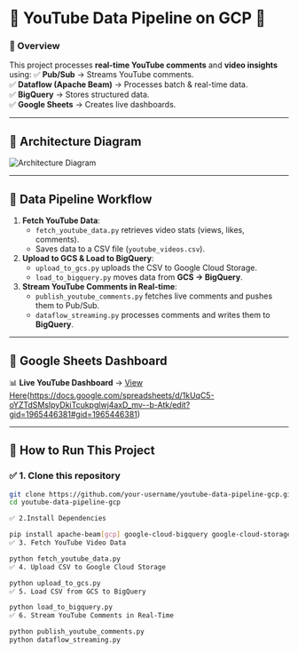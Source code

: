 # 🎥 YouTube Data Pipeline on GCP 🚀
### 📌 Overview
This project processes **real-time YouTube comments** and **video insights** using:
✅ **Pub/Sub** → Streams YouTube comments.  
✅ **Dataflow (Apache Beam)** → Processes batch & real-time data.  
✅ **BigQuery** → Stores structured data.  
✅ **Google Sheets** → Creates live dashboards.  

---

## **🔹 Architecture Diagram**
![Architecture Diagram](Architecture_Diagram.drawio.png)

---

## **🔹 Data Pipeline Workflow**
1. **Fetch YouTube Data**:
   - `fetch_youtube_data.py` retrieves video stats (views, likes, comments).
   - Saves data to a CSV file (`youtube_videos.csv`).
2. **Upload to GCS & Load to BigQuery**:
   - `upload_to_gcs.py` uploads the CSV to Google Cloud Storage.
   - `load_to_bigquery.py` moves data from **GCS → BigQuery**.
3. **Stream YouTube Comments in Real-time**:
   - `publish_youtube_comments.py` fetches live comments and pushes them to Pub/Sub.
   - `dataflow_streaming.py` processes comments and writes them to **BigQuery**.

---

## **🔹 Google Sheets Dashboard**
📊 **Live YouTube Dashboard** → [View Here](https://docs.google.com/spreadsheets/d/1XuIfwZrsixvd80YSL0tbEa11jhMsTo_aj3I5x5GQJyM/edit?gid=362839265#gid=362839265)(https://docs.google.com/spreadsheets/d/1kUqC5-oYZTdSMsIpyDkiTcukpglwj4axD_mv--b-Atk/edit?gid=1965446381#gid=1965446381)

---

## **🔹 How to Run This Project**
### ✅ **1. Clone this repository**
```bash
git clone https://github.com/your-username/youtube-data-pipeline-gcp.git
cd youtube-data-pipeline-gcp

✅ 2.Install Dependencies

pip install apache-beam[gcp] google-cloud-bigquery google-cloud-storage google-cloud-pubsub googleapiclient pandas
✅ 3. Fetch YouTube Video Data

python fetch_youtube_data.py
✅ 4. Upload CSV to Google Cloud Storage

python upload_to_gcs.py
✅ 5. Load CSV from GCS to BigQuery

python load_to_bigquery.py
✅ 6. Stream YouTube Comments in Real-Time

python publish_youtube_comments.py
python dataflow_streaming.py
